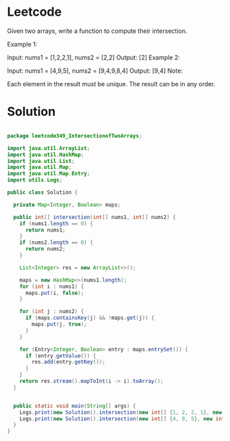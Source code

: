 # Leetcode

Given two arrays, write a function to compute their intersection.

Example 1:

Input: nums1 = [1,2,2,1], nums2 = [2,2]
Output: [2]
Example 2:

Input: nums1 = [4,9,5], nums2 = [9,4,9,8,4]
Output: [9,4]
Note:

Each element in the result must be unique.
The result can be in any order.


# Solution

```java

package leetcode349_IntersectionofTwoArrays;

import java.util.ArrayList;
import java.util.HashMap;
import java.util.List;
import java.util.Map;
import java.util.Map.Entry;
import utils.Logs;

public class Solution {

  private Map<Integer, Boolean> maps;

  public int[] intersection(int[] nums1, int[] nums2) {
    if (nums1.length == 0) {
      return nums1;
    }
    if (nums2.length == 0) {
      return nums2;
    }

    List<Integer> res = new ArrayList<>();

    maps = new HashMap<>(nums1.length);
    for (int i : nums1) {
      maps.put(i, false);
    }

    for (int j : nums2) {
      if (maps.containsKey(j) && !maps.get(j)) {
        maps.put(j, true);
      }
    }

    for (Entry<Integer, Boolean> entry : maps.entrySet()) {
      if (entry.getValue()) {
        res.add(entry.getKey());
      }
    }
    return res.stream().mapToInt(i -> i).toArray();
  }


  public static void main(String[] args) {
    Logs.print(new Solution().intersection(new int[] {1, 2, 2, 1}, new int[] {2, 2}));
    Logs.print(new Solution().intersection(new int[] {4, 9, 5}, new int[] {9, 4, 9, 8, 4}));
  }
}

```

